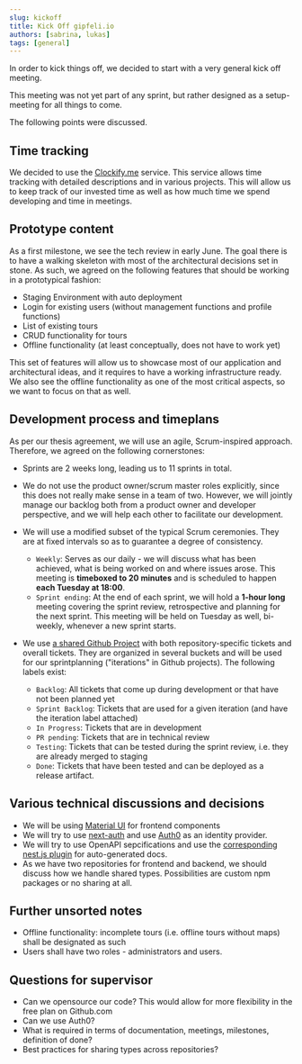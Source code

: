 ```yaml
---
slug: kickoff 
title: Kick Off gipfeli.io 
authors: [sabrina, lukas]
tags: [general]
---
```


In order to kick things off, we decided to start with a very general kick off meeting.

This meeting was not yet part of any sprint, but rather designed as a setup-meeting for all things to come.

<!--truncate-->

The following points were discussed.

## Time tracking

We decided to use the [Clockify.me](https://clockify.me/) service. This service allows time tracking with detailed
descriptions and in various projects. This will allow us to keep track of our invested time as well as how much time we
spend developing and time in meetings.

## Prototype content

As a first milestone, we see the tech review in early June. The goal there is to have a walking skeleton with most of
the architectural decisions set in stone. As such, we agreed on the following features that should be working in a
prototypical fashion:

* Staging Environment with auto deployment
* Login for existing users (without management functions and profile functions)
* List of existing tours
* CRUD functionality for tours
* Offline functionality (at least conceptually, does not have to work yet)

This set of features will allow us to showcase most of our application and architectural ideas, and it requires to have
a working infrastructure ready. We also see the offline functionality as one of the most critical aspects, so we want to
focus on that as well.

## Development process and timeplans

As per our thesis agreement, we will use an agile, Scrum-inspired approach. Therefore, we agreed on the following
cornerstones:

* Sprints are 2 weeks long, leading us to 11 sprints in total.
* We do not use the product owner/scrum master roles explicitly, since this does not really make sense in a team of two.
  However, we will jointly manage our backlog both from a product owner and developer perspective, and we will help each
  other to facilitate our development.
* We will use a modified subset of the typical Scrum ceremonies. They are at fixed intervals so as to guarantee a degree
  of consistency.
    * `Weekly`: Serves as our daily - we will discuss what has been achieved, what is being worked on and where issues
      arose. This meeting is **timeboxed to 20 minutes** and is scheduled to happen **each Tuesday at 18:00**.
    * `Sprint ending`: At the end of each sprint, we will hold a **1-hour long** meeting covering the sprint review,
      retrospective and planning for the next sprint. This meeting will be held on Tuesday as well, bi-weekly, whenever
      a new sprint starts.
* We use [a shared Github Project](https://github.com/orgs/gipfeli-io/projects/1) with both repository-specific tickets
  and overall tickets. They are organized in several buckets and will be used for our sprintplanning ("iterations" in
  Github projects). The following labels exist:

    * `Backlog`: All tickets that come up during development or that have not been planned yet
    * `Sprint Backlog`: Tickets that are used for a given iteration (and have the iteration label attached)
    * `In Progress`: Tickets that are in development
    * `PR pending`: Tickets that are in technical review
    * `Testing`: Tickets that can be tested during the sprint review, i.e. they are already merged to staging
    * `Done`: Tickets that have been tested and can be deployed as a release artifact.

## Various technical discussions and decisions

* We will be using [Material UI](https://mui.com/) for frontend components
* We will try to use [next-auth](https://next-auth.js.org/) and use [Auth0](https://auth0.com/) as an identity provider.
* We will try to use OpenAPI sepcifications and use
  the [corresponding nest.js plugin](https://docs.nestjs.com/openapi/introduction) for auto-generated docs.
* As we have two repositories for frontend and backend, we should discuss how we handle shared types. Possibilities are
  custom npm packages or no sharing at all.

## Further unsorted notes

* Offline functionality: incomplete tours (i.e. offline tours without maps) shall be designated as such
* Users shall have two roles - administrators and users.

## Questions for supervisor

* Can we opensource our code? This would allow for more flexibility in the free plan on Github.com
* Can we use Auth0?
* What is required in terms of documentation, meetings, milestones, definition of done?
* Best practices for sharing types across repositories?